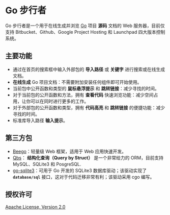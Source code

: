 Go 步行者
========

Go 步行者是一个用于在线生成并浏览 <a target="_blank" href="http://golang.org/">Go</a> 项目 <b>源码</b> 文档的 Web 服务器，目前仅支持 Bitbucket、Github、Google Project Hosting 和 Launchpad 四大版本控制系统。

## 主要功能

- 通过在首页的搜索框中输入外部包的 **导入路径** 或 **关键字** 进行搜索或在线生成文档。
- **在线生成** Go 项目文档：不需要附加安装任何组件即可开始使用。
- 当前包中公开函数和类型的 **鼠标悬浮提示** 和 **跳转链接**：减少寻找的时间。
- 对于当前包的公开函数和方法，拥有 **查看代码** 快速浏览功能：减少空间占用，让你可以在同时进行更多的工作。
- 对于外部包的公开函数和类型，拥有 **代码高亮** 和 **跳转链接** 的便捷功能：减少寻找的时间。
- 标准库导入路径 **输入提示**。

## 第三方包

- [Beego](http://gowalker.org/github.com/astaxie/beego)：轻量级 Web 框架，适用于 Web 应用快速开发。
- [Qbs](http://gowalker.org/github.com/coocood/qbs)： **结构化查询（Query by Struct）** 是一个非常给力的 ORM，目前支持 MySQL、SQLite3 和 PosgreSQL.
- [go-sqlite3](http://gowalker.org/github.com/mattn/go-sqlite3)：可用于 Go 开发的 SQLite3 数据库驱动；该驱动实现了 **`database/sql`** 接口，这对于代码迁移非常有利；该驱动采用 cgo 编写。

## 授权许可

[Apache License, Version 2.0](http://www.apache.org/licenses/LICENSE-2.0.html)
